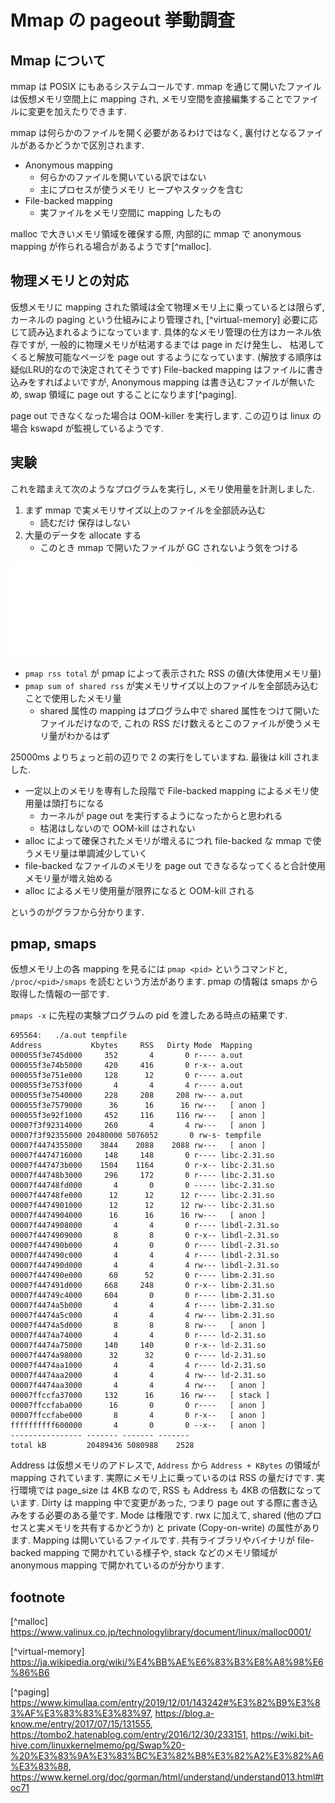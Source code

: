 # Mmap の pageout 挙動調査

## Mmap について
mmap は POSIX にもあるシステムコールです.
mmap を通じて開いたファイルは仮想メモリ空間上に mapping され,
メモリ空間を直接編集することでファイルに変更を加えたりできます.

mmap は何らかのファイルを開く必要があるわけではなく,
裏付けとなるファイルがあるかどうかで区別されます.
- Anonymous mapping
    - 何らかのファイルを開いている訳ではない
    - 主にプロセスが使うメモリ ヒープやスタックを含む
- File-backed mapping
    - 実ファイルをメモリ空間に mapping したもの

malloc で大きいメモリ領域を確保する際, 内部的に mmap で anonymous mapping が作られる場合があるようです[^malloc].

## 物理メモリとの対応
仮想メモリに mapping された領域は全て物理メモリ上に乗っているとは限らず,
カーネルの paging という仕組みにより管理され, [^virtual-memory]
必要に応じて読み込まれるようになっています.
具体的なメモリ管理の仕方はカーネル依存ですが,
一般的に物理メモリが枯渇するまでは page in だけ発生し、
枯渇してくると解放可能なページを page out するようになっています.
(解放する順序は疑似LRU的なので決定されてそうです)
File-backed mapping はファイルに書き込みをすればよいですが,
Anonymous mapping は書き込むファイルが無いため,
swap 領域に page out することになります[^paging].

page out できなくなった場合は OOM-killer を実行します.
この辺りは linux の場合 kswapd が監視しているようです.


## 実験
これを踏まえて次のようなプログラムを実行し, メモリ使用量を計測しました.
1. まず mmap で実メモリサイズ以上のファイルを全部読み込む
    - 読むだけ 保存はしない
2. 大量のデータを allocate する
    - このとき mmap で開いたファイルが GC されないよう気をつける

![](./graph.pdf)

- `pmap rss total` が pmap によって表示された RSS の値(大体使用メモリ量)
- `pmap sum of shared rss` が実メモリサイズ以上のファイルを全部読み込むことで使用したメモリ量
    - shared 属性の mapping はプログラム中で shared 属性をつけて開いたファイルだけなので, これの RSS だけ数えるとこのファイルが使うメモリ量がわかるはず

25000ms よりちょっと前の辺りで 2 の実行をしていますね.
最後は kill されました.

- 一定以上のメモリを専有した段階で File-backed mapping によるメモリ使用量は頭打ちになる
    - カーネルが page out を実行するようになったからと思われる
    - 枯渇はしないので OOM-kill はされない
- alloc によって確保されたメモリが増えるにつれ file-backed な mmap で使うメモリ量は単調減少していく
- file-backed なファイルのメモリを page out できなるなってくると合計使用メモリ量が増え始める
- alloc によるメモリ使用量が限界になると OOM-kill される

というのがグラフから分かります.

## pmap, smaps
仮想メモリ上の各 mapping を見るには `pmap <pid>` というコマンドと, `/proc/<pid>/smaps` を読むという方法があります. pmap の情報は smaps から取得した情報の一部です.

`pmaps -x` に先程の実験プログラムの pid を渡したある時点の結果です.
```
695564:   ./a.out tempfile
Address           Kbytes     RSS   Dirty Mode  Mapping
000055f3e745d000     352       4       0 r---- a.out
000055f3e74b5000     420     416       0 r-x-- a.out
000055f3e751e000     128      12       0 r---- a.out
000055f3e753f000       4       4       4 r---- a.out
000055f3e7540000     228     208     208 rw--- a.out
000055f3e7579000      36      16      16 rw---   [ anon ]
000055f3e92f1000     452     116     116 rw---   [ anon ]
00007f3f92314000     260       4       4 rw---   [ anon ]
00007f3f92355000 20480000 5076052       0 rw-s- tempfile
00007f4474355000    3844    2088    2088 rw---   [ anon ]
00007f4474716000     148     148       0 r---- libc-2.31.so
00007f447473b000    1504    1164       0 r-x-- libc-2.31.so
00007f44748b3000     296     172       0 r---- libc-2.31.so
00007f44748fd000       4       0       0 ----- libc-2.31.so
00007f44748fe000      12      12      12 r---- libc-2.31.so
00007f4474901000      12      12      12 rw--- libc-2.31.so
00007f4474904000      16      16      16 rw---   [ anon ]
00007f4474908000       4       4       0 r---- libdl-2.31.so
00007f4474909000       8       8       0 r-x-- libdl-2.31.so
00007f447490b000       4       0       0 r---- libdl-2.31.so
00007f447490c000       4       4       4 r---- libdl-2.31.so
00007f447490d000       4       4       4 rw--- libdl-2.31.so
00007f447490e000      60      52       0 r---- libm-2.31.so
00007f447491d000     668     248       0 r-x-- libm-2.31.so
00007f44749c4000     604       0       0 r---- libm-2.31.so
00007f4474a5b000       4       4       4 r---- libm-2.31.so
00007f4474a5c000       4       4       4 rw--- libm-2.31.so
00007f4474a5d000       8       8       8 rw---   [ anon ]
00007f4474a74000       4       4       0 r---- ld-2.31.so
00007f4474a75000     140     140       0 r-x-- ld-2.31.so
00007f4474a98000      32      32       0 r---- ld-2.31.so
00007f4474aa1000       4       4       4 r---- ld-2.31.so
00007f4474aa2000       4       4       4 rw--- ld-2.31.so
00007f4474aa3000       4       4       4 rw---   [ anon ]
00007ffccfa37000     132      16      16 rw---   [ stack ]
00007ffccfaba000      16       0       0 r----   [ anon ]
00007ffccfabe000       8       4       0 r-x--   [ anon ]
ffffffffff600000       4       0       0 --x--   [ anon ]
---------------- ------- ------- ------- 
total kB         20489436 5080988    2528
```

Address は仮想メモリのアドレスで, `Address` から `Address + KBytes` の領域が mapping されています.
実際にメモリ上に乗っているのは RSS の量だけです.
実行環境では page_size は 4KB なので, RSS も Address も 4KB の倍数になっています.
Dirty は mapping 中で変更があった, つまり page out する際に書き込みをする必要のある量です.
Mode は権限です. rwx に加えて, shared (他のプロセスと実メモリを共有するかどうか) と private (Copy-on-write) の属性があります.
Mapping は開いているファイルです. 
共有ライブラリやバイナリが file-backed mapping で開かれている様子や,
stack などのメモリ領域が anonymous mapping で開かれているのが分かります.

## footnote
[^malloc] https://www.valinux.co.jp/technologylibrary/document/linux/malloc0001/

[^virtual-memory] https://ja.wikipedia.org/wiki/%E4%BB%AE%E6%83%B3%E8%A8%98%E6%86%B6

[^paging] https://www.kimullaa.com/entry/2019/12/01/143242#%E3%82%B9%E3%83%AF%E3%83%83%E3%83%97,
https://blog.a-know.me/entry/2017/07/15/131555,
https://tombo2.hatenablog.com/entry/2016/12/30/233151,
https://wiki.bit-hive.com/linuxkernelmemo/pg/Swap%20-%20%E3%83%9A%E3%83%BC%E3%82%B8%E3%82%A2%E3%82%A6%E3%83%88,
https://www.kernel.org/doc/gorman/html/understand/understand013.html#toc71
